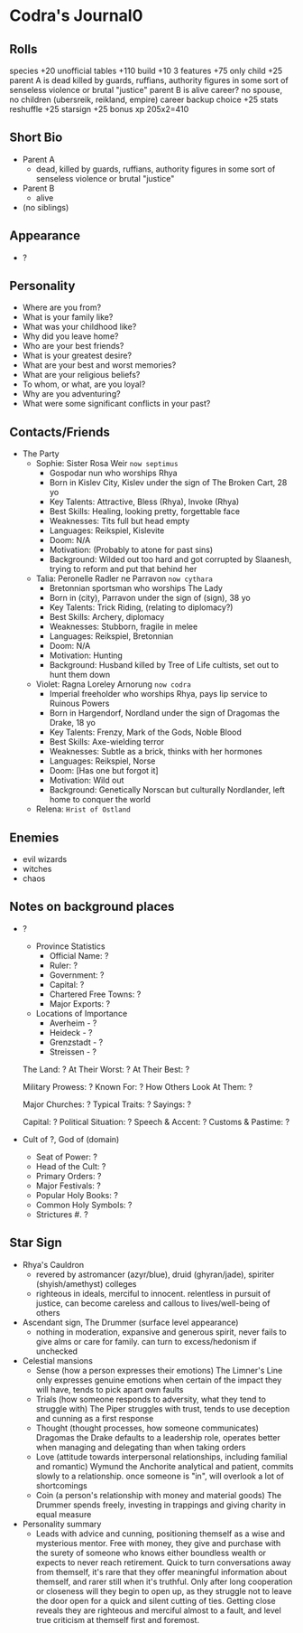 # Codra's Journal0
## Rolls
species +20
unofficial tables +110
    build +10
    3 features +75
    only child +25
        parent A is dead
            killed by guards, ruffians, authority figures in some sort of senseless violence or brutal "justice"
        parent B is alive
            career?
        no spouse, no children
    (ubersreik, reikland, empire)
career backup choice +25
stats reshuffle +25
starsign +25
bonus xp 205x2=410

## Short Bio
- Parent A
    - dead, killed by guards, ruffians, authority figures in some sort of senseless violence or brutal "justice"
- Parent B
    - alive
- (no siblings)

## Appearance
- ?

## Personality
- Where are you from?
- What is your family like?
- What was your childhood like?
- Why did you leave home?
- Who are your best friends?
- What is your greatest desire?
- What are your best and worst memories?
- What are your religious beliefs?
- To whom, or what, are you loyal?
- Why are you adventuring?
- What were some significant conflicts in your past?

## Contacts/Friends
- The Party
    - Sophie: Sister Rosa Weir `now septimus`
        - Gospodar nun who worships Rhya
        - Born in Kislev City, Kislev under the sign of The Broken Cart, 28 yo
        - Key Talents: Attractive, Bless (Rhya), Invoke (Rhya)
        - Best Skills: Healing, looking pretty, forgettable face
        - Weaknesses: Tits full but head empty
        - Languages: Reikspiel, Kislevite
        - Doom: N/A
        - Motivation: (Probably to atone for past sins)
        - Background: Wilded out too hard and got corrupted by Slaanesh, trying to reform and put that behind her
    - Talia: Peronelle Radler ne Parravon `now cythara`
        - Bretonnian sportsman who worships The Lady
        - Born in (city), Parravon under the sign of (sign), 38 yo
        - Key Talents: Trick Riding, (relating to diplomacy?)
        - Best Skills: Archery, diplomacy
        - Weaknesses: Stubborn, fragile in melee
        - Languages: Reikspiel, Bretonnian
        - Doom: N/A
        - Motivation: Hunting
        - Background: Husband killed by Tree of Life cultists, set out to hunt them down
    - Violet: Ragna Loreley Arnorung `now codra`
        - Imperial freeholder who worships Rhya, pays lip service to Ruinous Powers
        - Born in Hargendorf, Nordland under the sign of Dragomas the Drake, 18 yo
        - Key Talents: Frenzy, Mark of the Gods, Noble Blood
        - Best Skills: Axe-wielding terror
        - Weaknesses: Subtle as a brick, thinks with her hormones
        - Languages: Reikspiel, Norse
        - Doom: [Has one but forgot it]
        - Motivation: Wild out
        - Background: Genetically Norscan but culturally Nordlander, left home to conquer the world
    - Relena: `Hrist of Ostland`

## Enemies
- evil wizards
- witches
- chaos

## Notes on background places
- ?
    - Province Statistics
        - Official Name: ?
        - Ruler: ?
        - Government: ?
        - Capital: ?
        - Chartered Free Towns: ?
        - Major Exports: ?
    - Locations of Importance
        - Averheim - ?
        - Heideck - ?
        - Grenzstadt - ?
        - Streissen - ?

    The Land: ?
    At Their Worst: ?
    At Their Best: ?

    Military Prowess: ?
    Known For: ?
    How Others Look At Them: ?

    Major Churches: ?
    Typical Traits: ?
    Sayings: ?

    Capital: ?
    Political Situation: ?
    Speech & Accent: ?
    Customs & Pastime: ?

- Cult of ?, God of (domain)
    - Seat of Power: ?
    - Head of the Cult: ?
    - Primary Orders: ?
    - Major Festivals: ?
    - Popular Holy Books: ?
    - Common Holy Symbols: ?
    - Strictures
        #. ?

## Star Sign
- Rhya's Cauldron
    - revered by astromancer (azyr/blue), druid (ghyran/jade), spiriter (shyish/amethyst) colleges
    - righteous in ideals, merciful to innocent. relentless in pursuit of justice, can become careless and callous to lives/well-being of others
- Ascendant sign, The Drummer (surface level appearance)
    - nothing in moderation, expansive and generous spirit, never fails to give alms or care for family. can turn to excess/hedonism if unchecked
- Celestial mansions
    - Sense (how a person expresses their emotions) The Limner's Line
        only expresses genuine emotions when certain of the impact they will have, tends to pick apart own faults
    - Trials (how someone responds to adversity, what they tend to struggle with) The Piper
        struggles with trust, tends to use deception and cunning as a first response
    - Thought (thought processes, how someone communicates) Dragomas the Drake
        defaults to a leadership role, operates better when managing and delegating than when taking orders
    - Love (attitude towards interpersonal relationships, including familial and romantic) Wymund the Anchorite
        analytical and patient, commits slowly to a relationship. once someone is "in", will overlook a lot of shortcomings
    - Coin (a person's relationship with money and material goods) The Drummer
        spends freely, investing in trappings and giving charity in equal measure
- Personality summary
    - Leads with advice and cunning, positioning themself as a wise and mysterious mentor. Free with money, they give and purchase with the surety of someone who knows either boundless wealth or expects to never reach retirement. Quick to turn conversations away from themself, it's rare that they offer meaningful information about themself, and rarer still when it's truthful. Only after long cooperation or closeness will they begin to open up, as they struggle not to leave the door open for a quick and silent cutting of ties. Getting close reveals they are righteous and merciful almost to a fault, and level true criticism at themself first and foremost.